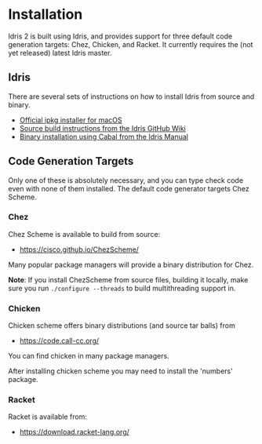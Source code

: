 # Installation

Idris 2 is built using Idris, and provides support for three default code
generation targets: Chez, Chicken, and Racket. It currently requires the
(not yet released) latest Idris master.

## Idris

There are several sets of instructions on how to install Idris from source and
binary.

+ [Official ipkg installer for macOS](http://www.idris-lang.org/pkgs/idris-current.pkg)
+ [Source build instructions from the Idris GitHub Wiki](https://github.com/idris-lang/Idris-dev/wiki/Installation-Instructions)
+ [Binary installation using Cabal from the Idris Manual](https://idris.readthedocs.io/en/latest/tutorial/starting.html)

## Code Generation Targets

Only one of these is absolutely necessary, and you can type check code even
with none of them installed. The default code generator targets Chez Scheme.

### Chez

Chez Scheme is available to build from source:

+ https://cisco.github.io/ChezScheme/

Many popular package managers will provide a binary distribution for Chez.

**Note**: If you install ChezScheme from source files, building it locally, make sure
you run `./configure --threads` to build multithreading support in.

### Chicken

Chicken scheme offers binary distributions (and source tar balls) from

+ https://code.call-cc.org/

You can find chicken in many package managers.

After installing chicken scheme you may need to install the 'numbers' package.

### Racket

Racket is available from:

+ https://download.racket-lang.org/
